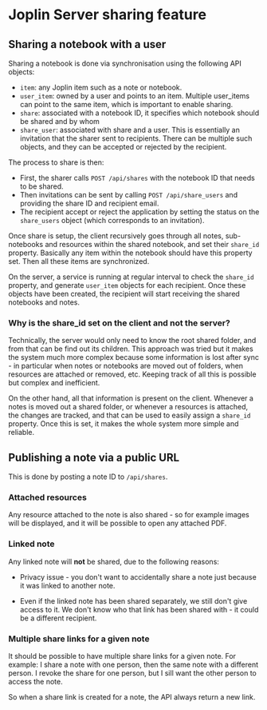 # Joplin Server sharing feature

## Sharing a notebook with a user

Sharing a notebook is done via synchronisation using the following API objects:

- `item`: any Joplin item such as a note or notebook.
- `user_item`: owned by a user and points to an item. Multiple user_items can point to the same item, which is important to enable sharing.
- `share`: associated with a notebook ID, it specifies which notebook should be shared and by whom
- `share_user`: associated with share and a user. This is essentially an invitation that the sharer sent to recipients. There can be multiple such objects, and they can be accepted or rejected by the recipient.

The process to share is then:

- First, the sharer calls `POST /api/shares` with the notebook ID that needs to be shared.
- Then invitations can be sent by calling `POST /api/share_users` and providing the share ID and recipient email.
- The recipient accept or reject the application by setting the status on the `share_users` object (which corresponds to an invitation).

Once share is setup, the client recursively goes through all notes, sub-notebooks and resources within the shared notebook, and set their `share_id` property. Basically any item within the notebook should have this property set. Then all these items are synchronized.

On the server, a service is running at regular interval to check the `share_id` property, and generate `user_item` objects for each recipient. Once these objects have been created, the recipient will start receiving the shared notebooks and notes.

### Why is the share_id set on the client and not the server?

Technically, the server would only need to know the root shared folder, and from that can be find out its children. This approach was tried but it makes the system much more complex because some information is lost after sync - in particular when notes or notebooks are moved out of folders, when resources are attached or removed, etc. Keeping track of all this is possible but complex and inefficient.

On the other hand, all that information is present on the client. Whenever a notes is moved out a shared folder, or whenever a resources is attached, the changes are tracked, and that can be used to easily assign a `share_id` property. Once this is set, it makes the whole system more simple and reliable.

## Publishing a note via a public URL 

This is done by posting a note ID to `/api/shares`.

### Attached resources

Any resource attached to the note is also shared - so for example images will be displayed, and it will be possible to open any attached PDF. 

### Linked note

Any linked note will **not** be shared, due to the following reasons:

- Privacy issue - you don't want to accidentally share a note just because it was linked to another note.

- Even if the linked note has been shared separately, we still don't give access to it. We don't know who that link has been shared with - it could be a different recipient.

### Multiple share links for a given note

It should be possible to have multiple share links for a given note. For example: I share a note with one person, then the same note with a different person. I revoke the share for one person, but I sill want the other person to access the note.

So when a share link is created for a note, the API always return a new link.
